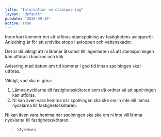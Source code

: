 ```yaml
---
title: "Information om stamspolning"
layout: "default"
pubdate: "2020-09-10"
active: true
---
```

Inom kort kommer det att utföras stamspolning av fastighetens avloppsrör. Anledning är för att undvika stopp i avloppen och vattenskador.

Det är då viktigt att ni lämnar åtkomst till lägenheten så att stamspolningen kan utföras i badrum och kök.

Avisering med datum om tid kommer i god tid innan spolningen skall utföras.

Viktigt, vad ska ni göra:
1. Lämna nycklarna till fastighetsskötaren som då ordnar så att spolningen kan utföras.
2. Ni kan även vara hemma när spolningen ska ske om in inte vill lämna nycklarna till fastighetsskötaren.

Ni kan även vara hemma när spolningen ska ske om ni inte vill lämna nycklarna till fastighetsskötaren.

> Styrelsen
